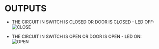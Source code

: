 # OUTPUTS

* THE CIRCUIT IN SWITCH IS CLOSED OR DOOR IS CLOSED - LED OFF:
 ![CLOSE](https://user-images.githubusercontent.com/93699185/164932541-f4f03cfe-7f07-495c-ad20-9e428e005a71.png)



* THE CIRCUIT IN SWITCH IS OPEN OR DOOR IS OPEN - LED ON:
 ![OPEN](https://user-images.githubusercontent.com/93699185/164932742-47170bce-6bb8-43ff-860f-d13398bf3a4e.png)
